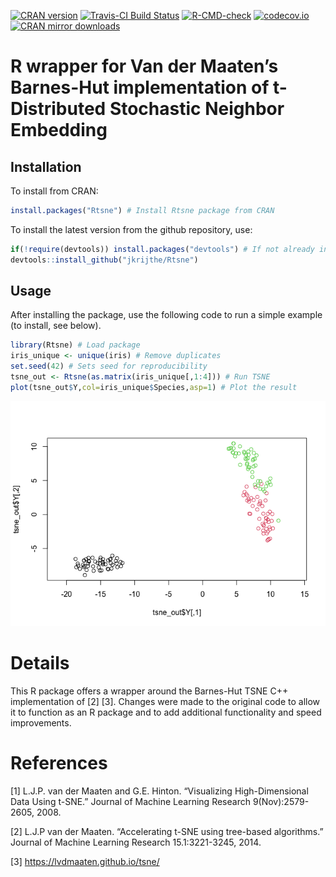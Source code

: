 
<!-- README.md is generated from README.Rmd. Please edit that file -->

[![CRAN
version](http://www.r-pkg.org/badges/version/Rtsne)](https://cran.r-project.org/package=Rtsne/)
[![Travis-CI Build
Status](https://travis-ci.org/jkrijthe/Rtsne.png?branch=master)](https://travis-ci.org/jkrijthe/Rtsne)
[![R-CMD-check](https://github.com/jkrijthe/Rtsne/actions/workflows/R-CMD-check.yaml/badge.svg)](https://github.com/jkrijthe/Rtsne/actions/workflows/R-CMD-check.yaml)
[![codecov.io](https://codecov.io/github/jkrijthe/Rtsne/coverage.svg?branch=master)](https://codecov.io/github/jkrijthe/Rtsne?branch=master)
[![CRAN mirror
downloads](http://cranlogs.r-pkg.org/badges/Rtsne)](https://cran.r-project.org/package=Rtsne/)

# R wrapper for Van der Maaten’s Barnes-Hut implementation of t-Distributed Stochastic Neighbor Embedding

## Installation

To install from CRAN:

``` r
install.packages("Rtsne") # Install Rtsne package from CRAN
```

To install the latest version from the github repository, use:

``` r
if(!require(devtools)) install.packages("devtools") # If not already installed
devtools::install_github("jkrijthe/Rtsne")
```

## Usage

After installing the package, use the following code to run a simple
example (to install, see below).

``` r
library(Rtsne) # Load package
iris_unique <- unique(iris) # Remove duplicates
set.seed(42) # Sets seed for reproducibility
tsne_out <- Rtsne(as.matrix(iris_unique[,1:4])) # Run TSNE
plot(tsne_out$Y,col=iris_unique$Species,asp=1) # Plot the result
```

![](tools/example-1.png)<!-- -->

# Details

This R package offers a wrapper around the Barnes-Hut TSNE C++
implementation of \[2\] \[3\]. Changes were made to the original code to
allow it to function as an R package and to add additional functionality
and speed improvements.

# References

\[1\] L.J.P. van der Maaten and G.E. Hinton. “Visualizing
High-Dimensional Data Using t-SNE.” Journal of Machine Learning Research
9(Nov):2579-2605, 2008.

\[2\] L.J.P van der Maaten. “Accelerating t-SNE using tree-based
algorithms.” Journal of Machine Learning Research 15.1:3221-3245, 2014.

\[3\] <https://lvdmaaten.github.io/tsne/>
